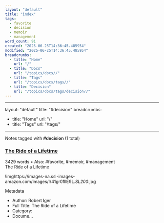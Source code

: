 ```yaml
---
layout: "default"
title: "index"
tags:
  - favorite
  - decision
  - memoir
  - management
word_count: 91
created: "2025-06-25T14:36:45.485954"
modified: "2025-06-25T14:36:45.485954"
breadcrumbs:
  - title: "Home"
    url: "/"
  - title: "Docs"
    url: "/topics/docs//"
  - title: "Tags"
    url: "/topics/docs/tags//"
  - title: "Decision"
    url: "/topics/docs/tags/decision//"
---
```

---
layout: "default"
title: "#decision"
breadcrumbs:
  - title: "Home"
    url: "/"
  - title: "Tags"
    url: "/tags/"
---
Notes tagged with **#decision** (1 total)

<div class="note-grid">

<div class="note-card">
    <h3><a href="highlights/books/the-ride-of-a-lifetime/">The Ride of a Lifetime</a></h3>
    <div class="note-meta">
        3429 words
        • Also: #favorite, #memoir, #management
    </div>
    <div class="note-excerpt">The Ride of a Lifetime

!imghttps://images-na.ssl-images-amazon.com/images/I/41gr0fllE9L._SL200_.jpg

 Metadata

- Author: Robert Iger
- Full Title: The Ride of a Lifetime
- Category:
- Docume...</div>
</div>
</div>